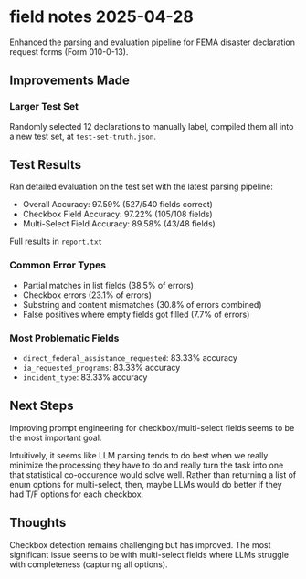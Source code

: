 # field notes 2025-04-28

Enhanced the parsing and evaluation pipeline for FEMA disaster declaration request forms (Form 010-0-13).

## Improvements Made

### Larger Test Set
Randomly selected 12 declarations to manually label, compiled them all into a new test set, at `test-set-truth.json`.

## Test Results

Ran detailed evaluation on the test set with the latest parsing pipeline:

- Overall Accuracy: 97.59% (527/540 fields correct)
- Checkbox Field Accuracy: 97.22% (105/108 fields)
- Multi-Select Field Accuracy: 89.58% (43/48 fields)

Full results in `report.txt`

### Common Error Types
- Partial matches in list fields (38.5% of errors)
- Checkbox errors (23.1% of errors)
- Substring and content mismatches (30.8% of errors combined)
- False positives where empty fields got filled (7.7% of errors)

### Most Problematic Fields
- `direct_federal_assistance_requested`: 83.33% accuracy
- `ia_requested_programs`: 83.33% accuracy
- `incident_type`: 83.33% accuracy

## Next Steps
Improving prompt engineering for checkbox/multi-select fields seems to be the most important goal.

Intuitively, it seems like LLM parsing tends to do best when we really minimize the processing
they have to do and really turn the task into one that statistical co-occurence would solve well.
Rather than returning a list of enum options for multi-select, then, maybe LLMs would do better
if they had T/F options for each checkbox.

## Thoughts
Checkbox detection remains challenging but has improved. The most
significant issue seems to be with multi-select fields where LLMs struggle with
completeness (capturing all options).
